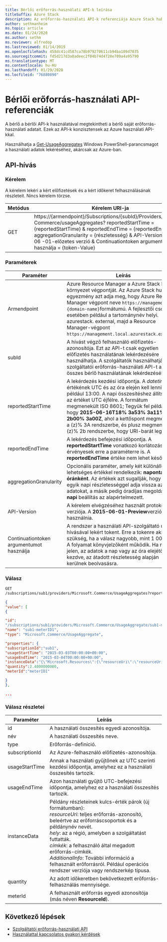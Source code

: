 ```yaml
---
title: Bérlői erőforrás-használati API-k leírása
titleSuffix: Azure Stack
description: Az erőforrás-használati API-k referenciája Azure Stack hub használati adatainak beolvasása.
author: sethmanheim
ms.topic: article
ms.date: 01/24/2020
ms.author: sethm
ms.reviewer: alfredop
ms.lastreviewed: 01/14/2019
ms.openlocfilehash: 458dc41cd587ca78b979270611cb94ba109d7035
ms.sourcegitcommit: fd5d217d3a8adeec2f04b74d4728e709a4a95790
ms.translationtype: MT
ms.contentlocale: hu-HU
ms.lasthandoff: 01/29/2020
ms.locfileid: "76880890"
---
```

# <a name="tenant-resource-usage-api-reference"></a>Bérlői erőforrás-használati API-referenciák

A bérlő a bérlői API-k használatával megtekintheti a bérlő saját erőforrás-használati adatait. Ezek az API-k konzisztensek az Azure használati API-kkal.

Használhatja a [Get-UsageAggregates](/powershell/module/azurerm.usageaggregates/get-usageaggregates) Windows PowerShell-parancsmagot a használati adatok lekéréséhez, akárcsak az Azure-ban.

## <a name="api-call"></a>API-hívás

### <a name="request"></a>Kérelem

A kérelem lekéri a kért előfizetések és a kért időkeret felhasználásának részleteit. Nincs kérelem törzse.

| **Metódus** | **Kérelem URI-ja** |
| --- | --- |
| GET |https://{armendpoint}/Subscriptions/{subId}/Providers/Microsoft. Commerce/usageAggregates? reportedStartTime = {reportedStartTime} & reportedEndTime = {reportedEndTime} & aggregationGranularity = {részletesség} & API-Version = 2015-06 -01-előzetes verzió & Continuationtoken argumentumot használja = {token-Value} |

### <a name="parameters"></a>Paraméterek

| **Paraméter** | **Leírás** |
| --- | --- |
| Armendpoint |Azure Resource Manager a Azure Stack hub-környezet végpontját. Az Azure Stack hub-egyezmény azt adja meg, hogy Azure Resource Manager végpont neve `https://management.{domain-name}`formátumú. A fejlesztői csomag esetében például a tartománynév helyi. azurestack. external, majd a Resource Manager-végpont `https://management.local.azurestack.external`. |
| subId |A hívást végző felhasználó előfizetés-azonosítója. Ezt az API-t csak egyetlen előfizetés használatának lekérdezésére használhatja. A szolgáltatók használhatják a szolgáltatói erőforrás-használati API-t az összes bérlő használatának lekérdezéséhez. |
| reportedStartTime |A lekérdezés kezdési időpontja. A *datetime* értékének UTC és az óra elején kell lennie; például 13:00. A napi összesítéshez állítsa ezt az értéket UTC éjfélre. A formátum megmenekült ISO 8601; Tegyük fel például, hogy **2015-06-16T18% 3a53% 3a11% 2b00% 3a00Z**, ahol a kettőspont megmenekült a (z)% 3A rendszerbe, és plusz megmenekült a (z)% 2b rendszerbe, hogy URI-barát legyen |
| reportedEndTime |A lekérdezés befejezési időpontja. A **reportedStartTime** vonatkozó korlátozások érvényesek erre a paraméterre is. A **reportedEndTime** értéke nem lehet későbbi. |
| aggregationGranularity |Opcionális paraméter, amely két különálló lehetséges értékkel rendelkezik: **naponta** és **óránként**. Az értékek azt sugallják, hogy az egyik napi részletességgel adja vissza az adatokat, a másik pedig óradíjas megoldás. A **napi** beállítás az alapértelmezett. |
| API-Version |A kérelem elvégzéséhez használt protokoll verziója. A **2015-06-01-Preview**verziót kell használnia. |
| Continuationtoken argumentumot használja |A rendszer a használati API-szolgáltató utolsó hívásával lekért tokent. Erre a tokenre akkor van szükség, ha a válasz nagyobb, mint 1 000 sor. A folyamat könyvjelzőként működik. Ha nincs jelen, az adatok a nap vagy az óra elejétől kezdve, az átadott részletesség alapján kerülnek beolvasásra. |

### <a name="response"></a>Válasz

```html
GET
/subscriptions/sub1/providers/Microsoft.Commerce/UsageAggregates?reportedStartTime=reportedStartTime=2014-05-01T00%3a00%3a00%2b00%3a00&reportedEndTime=2015-06-01T00%3a00%3a00%2b00%3a00&aggregationGranularity=Daily&api-version=1.0
```

```json
{
"value": [
{

"id":
"/subscriptions/sub1/providers/Microsoft.Commerce/UsageAggregate/sub1-meterID1",
"name": "sub1-meterID1",
"type": "Microsoft.Commerce/UsageAggregate",

"properties": {
"subscriptionId":"sub1",
"usageStartTime": "2015-03-03T00:00:00+00:00",
"usageEndTime": "2015-03-04T00:00:00+00:00",
"instanceData":"{\"Microsoft.Resources\":{\"resourceUri\":\"resourceUri1\",\"location\":\"Alaska\",\"tags\":null,\"additionalInfo\":null}}",
"quantity":2.4000000000,
"meterId":"meterID1"

}
},

...
```

### <a name="response-details"></a>Válasz részletei

| **Paraméter** | **Leírás** |
| --- | --- |
| id |A használati összesítés egyedi azonosítója. |
| név |A használati összesítés neve. |
| type |Erőforrás-definíció. |
| subscriptionId |Az Azure-felhasználó előfizetés-azonosítója. |
| usageStartTime |Annak a használati gyűjtőnek az UTC szerinti kezdési időpontja, amelyhez ez a használati összesítés tartozik. |
| usageEndTime |Azon használati gyűjtő UTC-befejezési időpontja, amelyhez ez a használati összesítés tartozik. |
| instanceData |Példány részleteinek kulcs-érték párok (új formátumban):<br>  *resourceUri*: teljes erőforrás-azonosító, beleértve az erőforráscsoportok és a példánynév nevét. <br>  *hely*: az a régió, amelyben a szolgáltatást futtatták. <br>  *címkék*: a felhasználó által megadott erőforrás-címkék. <br>  *AdditionalInfo*: További információ a felhasznált erőforrásról. Például operációs rendszer verziója vagy rendszerkép típusa. |
| quantity |Az adott időkeretben bekövetkezett erőforrás-felhasználás mennyisége. |
| meterId |A felhasznált erőforrás egyedi azonosítója (más néven **ResourceId**). |

## <a name="next-steps"></a>Következő lépések

- [Szolgáltatói erőforrás-használati API](azure-stack-provider-resource-api.md)
- [Használattal kapcsolatos gyakori kérdések](azure-stack-usage-related-faq.md)

